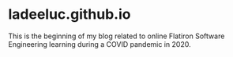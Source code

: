 # ladeeluc.github.io

This is the beginning of my blog related to online Flatiron Software Engineering learning during a COVID pandemic in 2020.
